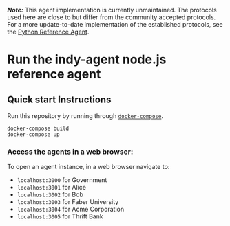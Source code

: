 **_Note:_** This agent implementation is currently unmaintained. The protocols used here are close to but differ from
the community accepted protocols. For a more update-to-date implementation of the established protocols, see the [Python
Reference Agent](../python).

# Run the indy-agent node.js reference agent

## Quick start Instructions

Run this repository by running through [`docker-compose`](https://docs.docker.com/compose/).

```
docker-compose build
docker-compose up
```

### Access the agents in a web browser:

To open an agent instance, in a web browser navigate to:
* `localhost:3000` for Government
* `localhost:3001` for Alice
* `localhost:3002` for Bob
* `localhost:3003` for Faber University
* `localhost:3004` for Acme Corporation
* `localhost:3005` for Thrift Bank 
